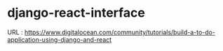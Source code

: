 # django-react-interface
URL :  https://www.digitalocean.com/community/tutorials/build-a-to-do-application-using-django-and-react
